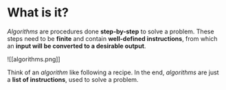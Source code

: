 # What is it?

*Algorithms* are procedures done **step-by-step** to solve a problem. These steps need to be **finite** and contain **well-defined instructions**, from which an **input will be converted to a desirable output**.

![[algorithms.png]]

Think of an *algorithm* like following a recipe. In the end, *algorithms* are just a **list of instructions**, used to solve a problem.
